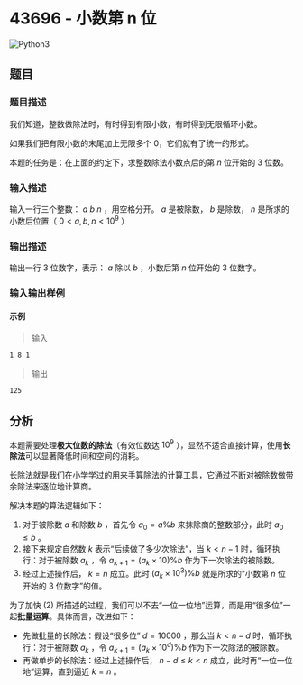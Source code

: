 # 43696 - 小数第 n 位

![Python3](https://img.shields.io/badge/Python3-AC-green)

## 题目

### 题目描述

我们知道，整数做除法时，有时得到有限小数，有时得到无限循环小数。

如果我们把有限小数的末尾加上无限多个 0，它们就有了统一的形式。

本题的任务是：在上面的约定下，求整数除法小数点后的第 $n$ 位开始的 3 位数。

### 输入描述

输入一行三个整数： $a\ b\ n$ ，用空格分开。 $a$ 是被除数， $b$ 是除数， $n$ 是所求的小数后位置（ $0<a,b,n<10^9$ ）

### 输出描述

输出一行 3 位数字，表示： $a$ 除以 $b$ ，小数后第 $n$ 位开始的 3 位数字。

### 输入输出样例

#### 示例

> 输入

```txt
1 8 1
```

> 输出

```txt
125
```

## 分析

本题需要处理**极大位数的除法**（有效位数达 $10^9$ ），显然不适合直接计算，使用**长除法**可以显著降低时间和空间的消耗。

长除法就是我们在小学学过的用来手算除法的计算工具，它通过不断对被除数做带余除法来逐位地计算商。

解决本题的算法逻辑如下：

1. 对于被除数 $a$ 和除数 $b$ ，首先令 $a_0 = a \% b$ 来抹除商的整数部分，此时 $a_0 \leq b$ 。
2. 接下来规定自然数 $k$ 表示“后续做了多少次除法”，当 $k < n - 1$ 时，循环执行：对于被除数 $a_k$ ，令 $a_{k+1} = (a_k \times 10) \% b$ 作为下一次除法的被除数。
3. 经过上述操作后， $k = n$ 成立。此时 $(a_k \times 10^3) \% b$ 就是所求的“小数第 $n$ 位开始的 3 位数字”的值。

为了加快 (2) 所描述的过程，我们可以不去“一位一位地”运算，而是用“很多位”一起**批量运算**。具体而言，改进如下：

- 先做批量的长除法：假设“很多位” $d = 10000$ ，那么当 $k < n - d$ 时，循环执行：对于被除数 $a_k$ ，令 $a_{k+1} = (a_k \times 10^d) \% b$ 作为下一次除法的被除数。
- 再做单步的长除法：经过上述操作后， $n - d \leq k < n$ 成立，此时再“一位一位地”运算，直到逼近 $k = n$ 。
